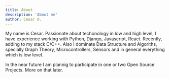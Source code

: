 ```yaml
---
title: About
description: 'About me'
author: Cesar O.
---
```


My name is Cesar. Passionate about techonology in low and high level, I have experience working with Python, Django, Javascript, React. Recently, adding to my stack C/C++. Also I dominate Data Structure and Algoriths, specially Graph Theory, Microcontrollers, Sensors and in general everything which is low level.



In the near future I am plannig to participate in one or two Open Source Projects. More on that later.